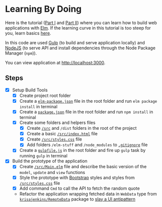 # Learning By Doing

Here is the tutorial ([Part I](https://auth0.com/blog/creating-your-first-elm-app-part-1/) and [Part II](https://auth0.com/blog/creating-your-first-elm-app-part-2)) where you can learn how to build web applications with [Elm](http://elm-lang.org/). If the learning curve in this tutorial is too steep for you, learn basics [here](https://guide.elm-lang.org/install.html).

In this code are used [Gulp](http://gulpjs.com/) (to build and serve application locally) and [NodeJS](https://nodejs.org/en) (to serve API and install dependencies through the Node Package Manager (`npm`)).

You can view application at [http://localhost:3000](http://localhost:3000).

## Steps

- [x] Setup Build Tools
  - [x] Create project root folder
  - [x] Create a [`elm-package.json`](https://github.com/welf/elm-with-jwt-api/blob/master/elm-package.json) file in the root folder and run `elm package install` in terminal
  - [x] Create a [`package.json`](https://github.com/welf/elm-with-jwt-api/blob/master/package.json) file in the root folder and run `npm install` in terminal
  - [x] Create some folders and helpers files
    - [x] Create [`/src`](https://github.com/welf/elm-with-jwt-api/tree/master/src) and `/dist` folders in the root of the project
    - [x] Create a basic [`/src/index.html`](https://github.com/welf/elm-with-jwt-api/blob/master/src/index.html) file
    - [x] Create [`/src/styles.css`](https://github.com/welf/elm-with-jwt-api/blob/master/src/styles.css) file
    - [x] Add folders `/elm-stuff` and `/node_modules` to [`.gitignore`](https://github.com/welf/elm-with-jwt-api/blob/master/.gitignore) file
  - [x] Create a [`gulpfile.js`](https://github.com/welf/elm-with-jwt-api/blob/master/gulpfile.js) in the root folder and fire up `gulp` task by running `gulp` in terminal
- [x] Build the prototype of the application
  - [x] Create [`/src/Main.elm`](https://github.com/welf/elm-with-jwt-api/blob/master/src/Main.elm) file and describe the basic version of the `model`, `update` and `view` functions
  - [x] Style the prototype with [Bootstrap](http://getbootstrap.com/components/) styles and styles from [`/src/styles.css`](https://github.com/welf/elm-with-jwt-api/blob/master/src/styles.css) file
  - [x] Add command `Cmd` to call the API to fetch the random quote
  - Refactor the application wrapping fetched data in `WebData` type from [`krisajenkins/RemoteData`](http://package.elm-lang.org/packages/krisajenkins/remotedata/latest) package to [slay a UI antipattern](http://blog.jenkster.com/2016/06/how-elm-slays-a-ui-antipattern.html)
